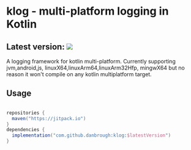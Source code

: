 # klog - multi-platform logging in Kotlin


## Latest version: [![](https://jitpack.io/v/danbrough/klog.svg)](https://jitpack.io/#danbrough/klog)

A logging framework for kotlin multi-platform.
Currently supporting jvm,android,js, linuxX64,linuxArm64,linuxArm32Hfp, mingwX64 but no reason it won't compile on any kotlin multiplatform target.

## Usage

```gradle 

repositories {
  maven("https://jitpack.io")
}
dependencies {
  implementation("com.github.danbrough:klog:$latestVersion")
}


```
